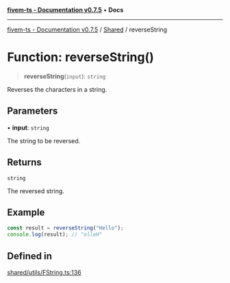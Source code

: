 [**fivem-ts - Documentation v0.7.5**](../../../README.md) • **Docs**

***

[fivem-ts - Documentation v0.7.5](../../../README.md) / [Shared](../README.md) / reverseString

# Function: reverseString()

> **reverseString**(`input`): `string`

Reverses the characters in a string.

## Parameters

• **input**: `string`

The string to be reversed.

## Returns

`string`

The reversed string.

## Example

```ts
const result = reverseString("Hello");
console.log(result); // "olleH"
```

## Defined in

[shared/utils/FString.ts:136](https://github.com/Purpose-Dev/fivem-ts/blob/main/src/shared/utils/FString.ts#L136)
